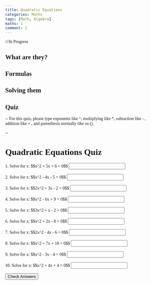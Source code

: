 ```yaml
---
title: Quadratic Equations
categories: Maths
tags: [Math, Algebra]
maths: 1
comment: 1
---
```

///In Progress

## What are they?



## Formulas



## Solving them
## Quiz
--
 For this quiz, please type exponents like ^, multiplying like *, subraction like - , addition like + , and parenthesis normally like so (). 

--

<!DOCTYPE html>
<html lang="en">
<head>
    <meta charset="UTF-8">
    <meta name="viewport" content="width=device-width, initial-scale=1.0">
    <title>Quadratic Equations Quiz</title>
    <style>
        body {
            font-family: Georgia, serif;
            margin: 20px;
        }
        .question {
            margin-bottom: 15px;
        }
        .answer {
            display: none;
            color: green;
        }
    </style>
    <script>
        function checkAnswers() {
            for (let i = 1; i <= 10; i++) {
                let userAnswer = document.getElementById('answer' + i).value;
                let correctAnswer = document.getElementById('correct' + i).textContent;
                if (userAnswer === correctAnswer) {
                    document.getElementById('result' + i).textContent = 'Correct!';
                    document.getElementById('result' + i).style.color = 'green';
                } else {
                    document.getElementById('result' + i).textContent = 'Incorrect. The correct answer is ' + correctAnswer;
                    document.getElementById('result' + i).style.color = 'red';
                }
                document.getElementById('correct' + i).style.display = 'inline';
            }
        }
    </script>
</head>
<body>
    <h1>Quadratic Equations Quiz</h1>
    <form>
        <div class="question">
            <label>1. Solve for x: $$x^2 + 5x + 6 = 0$$</label>
            <input type="text" id="answer1">
            <span class="answer" id="correct1">x = -2, x = -3</span>
            <span id="result1"></span>
        </div>
        <div class="question">
            <label>2. Solve for x: $$x^2 - 4x - 5 = 0$$</label>
            <input type="text" id="answer2">
            <span class="answer" id="correct2">x = 5, x = -1</span>
            <span id="result2"></span>
        </div>
        <div class="question">
            <label>3. Solve for x: $$2x^2 + 3x - 2 = 0$$</label>
            <input type="text" id="answer3">
            <span class="answer" id="correct3">x = 1/2, x = -2</span>
            <span id="result3"></span>
        </div>
        <div class="question">
            <label>4. Solve for x: $$x^2 - 6x + 9 = 0$$</label>
            <input type="text" id="answer4">
            <span class="answer" id="correct4">x = 3</span>
            <span id="result4"></span>
        </div>
        <div class="question">
            <label>5. Solve for x: $$3x^2 + x - 2 = 0$$</label>
            <input type="text" id="answer5">
            <span class="answer" id="correct5">x = 1, x = -2/3</span>
            <span id="result5"></span>
        </div>
        <div class="question">
            <label>6. Solve for x: $$x^2 + 2x - 8 = 0$$</label>
            <input type="text" id="answer6">
            <span class="answer" id="correct6">x = 2, x = -4</span>
            <span id="result6"></span>
        </div>
        <div class="question">
            <label>7. Solve for x: $$2x^2 - 4x - 6 = 0$$</label>
            <input type="text" id="answer7">
            <span class="answer" id="correct7">x = 3, x = -1</span>
            <span id="result7"></span>
        </div>
        <div class="question">
            <label>8. Solve for x: $$x^2 + 7x + 10 = 0$$</label>
            <input type="text" id="answer8">
            <span class="answer" id="correct8">x = -2, x = -5</span>
            <span id="result8"></span>
        </div>
        <div class="question">
            <label>9. Solve for x: $$x^2 - 3x - 4 = 0$$</label>
            <input type="text" id="answer9">
            <span class="answer" id="correct9">x = 4, x = -1</span>
            <span id="result9"></span>
        </div>
        <div class="question">
            <label>10. Solve for x: $$x^2 + 4x + 4 = 0$$</label>
            <input type="text" id="answer10">
            <span class="answer" id="correct10">x = -2</span>
            <span id="result10"></span>
        </div>
        <button type="button" onclick="checkAnswers()">Check Answers</button>
    </form>
</body>
</html>



